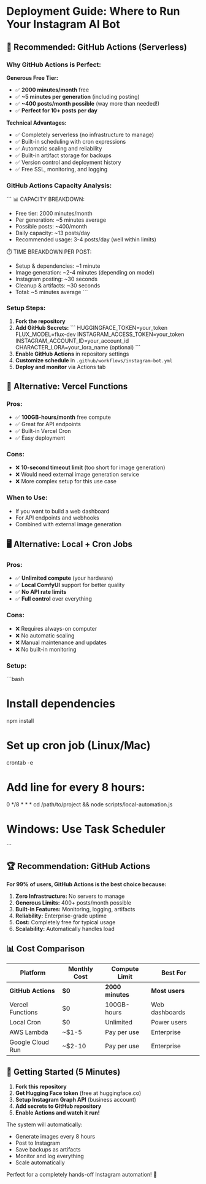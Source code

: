 # Deployment Guide: Where to Run Your Instagram AI Bot

## 🎯 Recommended: GitHub Actions (Serverless)

### Why GitHub Actions is Perfect:

**Generous Free Tier:**
- ✅ **2000 minutes/month** free
- ✅ **~5 minutes per generation** (including posting)
- ✅ **~400 posts/month possible** (way more than needed!)
- ✅ **Perfect for 10+ posts per day**

**Technical Advantages:**
- ✅ Completely serverless (no infrastructure to manage)
- ✅ Built-in scheduling with cron expressions
- ✅ Automatic scaling and reliability
- ✅ Built-in artifact storage for backups
- ✅ Version control and deployment history
- ✅ Free SSL, monitoring, and logging

### GitHub Actions Capacity Analysis:

\`\`\`
📊 CAPACITY BREAKDOWN:
- Free tier: 2000 minutes/month
- Per generation: ~5 minutes average
- Possible posts: ~400/month
- Daily capacity: ~13 posts/day
- Recommended usage: 3-4 posts/day (well within limits)

⏱️ TIME BREAKDOWN PER POST:
- Setup & dependencies: ~1 minute
- Image generation: ~2-4 minutes (depending on model)
- Instagram posting: ~30 seconds
- Cleanup & artifacts: ~30 seconds
- Total: ~5 minutes average
\`\`\`

### Setup Steps:

1. **Fork the repository**
2. **Add GitHub Secrets:**
   \`\`\`
   HUGGINGFACE_TOKEN=your_token
   FLUX_MODEL=flux-dev
   INSTAGRAM_ACCESS_TOKEN=your_token
   INSTAGRAM_ACCOUNT_ID=your_account_id
   CHARACTER_LORA=your_lora_name (optional)
   \`\`\`
3. **Enable GitHub Actions** in repository settings
4. **Customize schedule** in `.github/workflows/instagram-bot.yml`
5. **Deploy and monitor** via Actions tab

## 🔄 Alternative: Vercel Functions

### Pros:
- ✅ **100GB-hours/month** free compute
- ✅ Great for API endpoints
- ✅ Built-in Vercel Cron
- ✅ Easy deployment

### Cons:
- ❌ **10-second timeout limit** (too short for image generation)
- ❌ Would need external image generation service
- ❌ More complex setup for this use case

### When to Use:
- If you want to build a web dashboard
- For API endpoints and webhooks
- Combined with external image generation

## 🖥️ Alternative: Local + Cron Jobs

### Pros:
- ✅ **Unlimited compute** (your hardware)
- ✅ **Local ComfyUI** support for better quality
- ✅ **No API rate limits**
- ✅ **Full control** over everything

### Cons:
- ❌ Requires always-on computer
- ❌ No automatic scaling
- ❌ Manual maintenance and updates
- ❌ No built-in monitoring

### Setup:
\`\`\`bash
# Install dependencies
npm install

# Set up cron job (Linux/Mac)
crontab -e

# Add line for every 8 hours:
0 */8 * * * cd /path/to/project && node scripts/local-automation.js

# Windows: Use Task Scheduler
\`\`\`

## 🏆 Recommendation: GitHub Actions

**For 99% of users, GitHub Actions is the best choice because:**

1. **Zero Infrastructure:** No servers to manage
2. **Generous Limits:** 400+ posts/month possible
3. **Built-in Features:** Monitoring, logging, artifacts
4. **Reliability:** Enterprise-grade uptime
5. **Cost:** Completely free for typical usage
6. **Scalability:** Automatically handles load

## 📊 Cost Comparison

| Platform | Monthly Cost | Compute Limit | Best For |
|----------|-------------|---------------|----------|
| **GitHub Actions** | **$0** | **2000 minutes** | **Most users** |
| Vercel Functions | $0 | 100GB-hours | Web dashboards |
| Local Cron | $0 | Unlimited | Power users |
| AWS Lambda | ~$1-5 | Pay per use | Enterprise |
| Google Cloud Run | ~$2-10 | Pay per use | Enterprise |

## 🚀 Getting Started (5 Minutes)

1. **Fork this repository**
2. **Get Hugging Face token** (free at huggingface.co)
3. **Setup Instagram Graph API** (business account)
4. **Add secrets to GitHub repository**
5. **Enable Actions and watch it run!**

The system will automatically:
- Generate images every 8 hours
- Post to Instagram
- Save backups as artifacts
- Monitor and log everything
- Scale automatically

Perfect for a completely hands-off Instagram automation! 🎉
